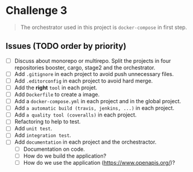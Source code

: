 # Challenge 3

> The orchestrator used in this project is `docker-compose` in first step.

## Issues (TODO order by priority)

- [ ] Discuss about monorepo or multirepo. Split the projects in four repositories booster, cargo, stage2 and the orchestrator. 
- [ ] Add `.gitignore` in each project to avoid push unnecessary files.
- [ ] Add `.editorconfig` in each project to avoid hard merge.
- [ ] Add the **right** `tool` in each projet.
- [ ] Add `Dockerfile` to create a image.
- [ ] Add a `docker-compose.yml` in each project and in the global project.
- [ ] Add `a automatic build (travis, jenkins, ...)` in each project.
- [ ] Add `a quality tool (coveralls)` in each project.
- [ ] Refactoring to help to test.
- [ ] Add `unit test`.
- [ ] Add `integration test`. 
- [ ] Add `documentation` in each project and the orchestractor.
    - [ ] Documentation on code.
    - [ ] How do we build the application?
    - [ ] How do we use the application (https://www.openapis.org/)?